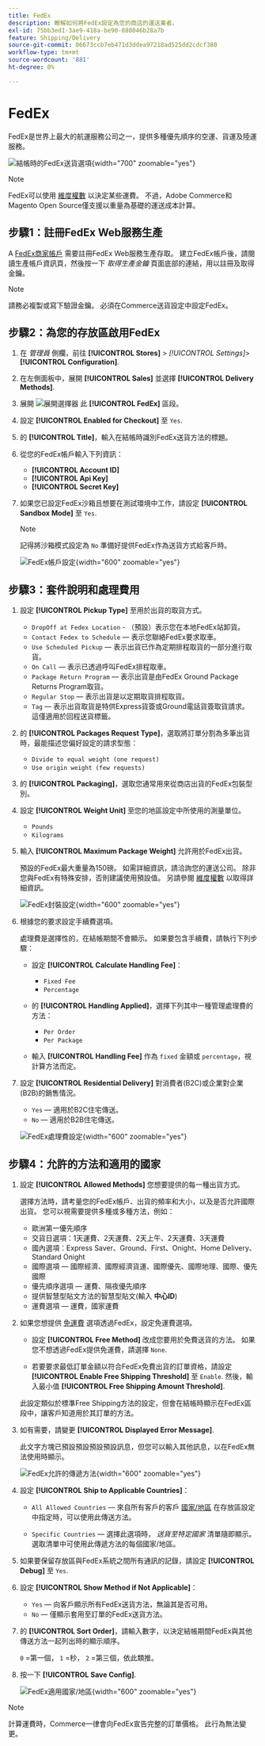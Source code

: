 ```yaml
---
title: FedEx
description: 瞭解如何將FedEx設定為您的商店的運送業者。
exl-id: 75bb3ed1-3ae9-418a-be90-888046b28a7b
feature: Shipping/Delivery
source-git-commit: 06673ccb7eb471d3ddea97218ad525dd2cdcf380
workflow-type: tm+mt
source-wordcount: '881'
ht-degree: 0%

---
```


# FedEx

FedEx是世界上最大的航運服務公司之一，提供多種優先順序的空運、貨運及陸運服務。

![結帳時的FedEx送貨選項](./assets/storefront-checkout-shipping-fedex.png){width="700" zoomable="yes"}

>[!NOTE]
>
>FedEx可以使用 [維度權數](carriers.md#dimensional-weight) 以決定某些運費。 不過，Adobe Commerce和Magento Open Source僅支援以重量為基礎的運送成本計算。

## 步驟1：註冊FedEx Web服務生產

A [FedEx商家帳戶][1] 需要註冊FedEx Web服務生產存取。 建立FedEx帳戶後，請閱讀生產帳戶資訊頁，然後按一下 _取得生產金鑰_ 頁面底部的連結，用以註冊及取得金鑰。

>[!NOTE]
>
>請務必複製或寫下驗證金鑰。 必須在Commerce送貨設定中設定FedEx。

## 步驟2：為您的存放區啟用FedEx

1. 在 _管理員_ 側欄，前往 **[!UICONTROL Stores]** > _[!UICONTROL Settings]_>**[!UICONTROL Configuration]**.

1. 在左側面板中，展開 **[!UICONTROL Sales]** 並選擇 **[!UICONTROL Delivery Methods]**.

1. 展開 ![展開選擇器](../assets/icon-display-expand.png) 此 **[!UICONTROL FedEx]** 區段。

1. 設定 **[!UICONTROL Enabled for Checkout]** 至 `Yes`.

1. 的 **[!UICONTROL Title]**，輸入在結帳時識別FedEx送貨方法的標題。

1. 從您的FedEx帳戶輸入下列資訊：

   - **[!UICONTROL Account ID]**
   - **[!UICONTROL Api Key]**
   - **[!UICONTROL Secret Key]**

1. 如果您已設定FedEx沙箱且想要在測試環境中工作，請設定 **[!UICONTROL Sandbox Mode]** 至 `Yes`.

   >[!NOTE]
   >
   >記得將沙箱模式設定為 `No` 準備好提供FedEx作為送貨方式給客戶時。

   ![FedEx帳戶設定](../configuration-reference/sales/assets/delivery-methods-fedex-account-settings.png){width="600" zoomable="yes"}

## 步驟3：套件說明和處理費用

1. 設定 **[!UICONTROL Pickup Type]** 至用於出貨的取貨方式。

   - `DropOff at Fedex Location` - （預設）表示您在本地FedEx站卸貨。
   - `Contact Fedex to Schedule`  — 表示您聯絡FedEx要求取車。
   - `Use Scheduled Pickup`  — 表示出貨已作為定期排程取貨的一部分進行取貨。
   - `On Call`  — 表示已透過呼叫FedEx排程取車。
   - `Package Return Program`  — 表示出貨是由FedEx Ground Package Returns Program取貨。
   - `Regular Stop`  — 表示出貨是以定期取貨排程取貨。
   - `Tag`  — 表示出貨取貨是特供Express貨簽或Ground電話貨簽取貨請求。 這僅適用於回程送貨標籤。

1. 的 **[!UICONTROL Packages Request Type]**，選取將訂單分割為多筆出貨時，最能描述您偏好設定的請求型態：

   - `Divide to equal weight (one request)`
   - `Use origin weight (few requests)`

1. 的 **[!UICONTROL Packaging]**，選取您通常用來從商店出貨的FedEx包裝型別。

1. 設定 **[!UICONTROL Weight Unit]** 至您的地區設定中所使用的測量單位。

   - `Pounds`
   - `Kilograms`

1. 輸入 **[!UICONTROL Maximum Package Weight]** 允許用於FedEx出貨。

   預設的FedEx最大重量為150磅。 如需詳細資訊，請洽詢您的運送公司。 除非您與FedEx有特殊安排，否則建議使用預設值。 另請參閱 [維度權數](carriers.md#dimensional-weight) 以取得詳細資訊。

   ![FedEx封裝設定](../configuration-reference/sales/assets/delivery-methods-fedex-packaging.png){width="600" zoomable="yes"}

1. 根據您的要求設定手續費選項。

   處理費是選擇性的，在結帳期間不會顯示。 如果要包含手續費，請執行下列步驟：

   - 設定 **[!UICONTROL Calculate Handling Fee]**：

      - `Fixed Fee`
      - `Percentage`

   - 的 **[!UICONTROL Handling Applied]**，選擇下列其中一種管理處理費的方法：

      - `Per Order`
      - `Per Package`

   - 輸入 **[!UICONTROL Handling Fee]** 作為 `fixed` 金額或 `percentage`，視計算方法而定。

1. 設定 **[!UICONTROL Residential Delivery]** 對消費者(B2C)或企業對企業(B2B)的銷售情況。

   - `Yes`  — 適用於B2C住宅傳送。
   - `No`  — 適用於B2B住宅傳送。

   ![FedEx處理費設定](../configuration-reference/sales/assets/delivery-methods-fedex-handling-fee.png){width="600" zoomable="yes"}

## 步驟4：允許的方法和適用的國家

1. 設定 **[!UICONTROL Allowed Methods]** 您想要提供的每一種出貨方式。

   選擇方法時，請考量您的FedEx帳戶、出貨的頻率和大小，以及是否允許國際出貨。 您可以視需要提供多種或多種方法，例如：

   - 歐洲第一優先順序
   - 交貨日選項：1天運費、2天運費、2天上午、2天運費、3天運費
   - 國內選項：Express Saver、Ground、First、Onight、Home Delivery、Standard Onight
   - 國際選項 — 國際經濟、國際經濟貨運、國際優先、國際地理、國際、優先國際
   - 優先順序選項 — 運費、隔夜優先順序
   - 提供智慧型貼文方法的智慧型貼文(輸入 **中心ID**)
   - 運費選項 — 運費，國家運費

1. 如果您想提供 [免運費](shipping-free.md) 選項透過FedEx，設定免運費選項。

   - 設定 **[!UICONTROL Free Method]** 改成您要用於免費送貨的方法。 如果您不想透過FedEx提供免運費，請選擇 `None`.

   - 若要要求最低訂單金額以符合FedEx免費出貨的訂單資格，請設定 **[!UICONTROL Enable Free Shipping Threshold]** 至 `Enable`. 然後，輸入最小值 **[!UICONTROL Free Shipping Amount Threshold]**.

   此設定類似於標準Free Shipping方法的設定，但會在結帳時顯示在FedEx區段中，讓客戶知道用於其訂單的方法。

1. 如有需要，請變更 **[!UICONTROL Displayed Error Message]**.

   此文字方塊已預設預設預設預設訊息，但您可以輸入其他訊息，以在FedEx無法使用時顯示。

   ![FedEx允許的傳遞方法](../configuration-reference/sales/assets/delivery-methods-fedex-delivery-methods.png){width="600" zoomable="yes"}

1. 設定 **[!UICONTROL Ship to Applicable Countries]**：

   - `All Allowed Countries`  — 來自所有客戶的客戶 [國家/地區](../getting-started/store-details.md#country-options) 在存放區設定中指定時，可以使用此傳送方法。

   - `Specific Countries`  — 選擇此選項時， _送貨至特定國家_ 清單隨即顯示。 選取清單中可使用此傳遞方法的每個國家/地區。

1. 如果要保留存放區與FedEx系統之間所有通訊的記錄，請設定 **[!UICONTROL Debug]** 至 `Yes`.

1. 設定 **[!UICONTROL Show Method if Not Applicable]**：

   - `Yes`  — 向客戶顯示所有FedEx送貨方法，無論其是否可用。
   - `No`  — 僅顯示套用至訂單的FedEx送貨方法。

1. 的 **[!UICONTROL Sort Order]**，請輸入數字，以決定結帳期間FedEx與其他傳送方法一起列出時的顯示順序。

   `0` =第一個， `1` =秒， `2` =第三個，依此類推。

1. 按一下 **[!UICONTROL Save Config]**.

   ![FedEx適用國家/地區](../configuration-reference/sales/assets/delivery-methods-fedex-applicable-countries.png){width="600" zoomable="yes"}

>[!NOTE]
>
>計算運費時，Commerce一律會向FedEx宣告完整的訂單價格。 此行為無法變更。

[1]: https://www.fedex.com/login/web/jsp/contactInfo1.jsp
